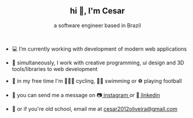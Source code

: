 <h2 align="center">hi 👋, I'm Cesar</h2>
<p align="center">a software engineer based in Brazil</p>
<br />

- 💻 I’m currently working with development of modern web applications

- 🌱 simultaneously, I work with creative programming, ui design and 3D tools/libraries to web development

- 🏅 in my free time I'm 🚴🏿‍♂️ cycling, 🏊‍♂️ swimming or ⚽ playing football

- 📮 you can send me a message on 📷<a href="https://instagram.com/cesarolvr" target="blank">
    instagram
</a>or 👔<a href="https://linkedin.com/in/cesarolvr" target="blank"> linkedin    
</a>

- 🌻 or if you're old school, email me at cesar2012oliveira@gmail.com
